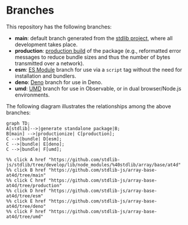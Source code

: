 <!--

@license Apache-2.0

Copyright (c) 2022 The Stdlib Authors.

Licensed under the Apache License, Version 2.0 (the "License");
you may not use this file except in compliance with the License.
You may obtain a copy of the License at

    http://www.apache.org/licenses/LICENSE-2.0

Unless required by applicable law or agreed to in writing, software
distributed under the License is distributed on an "AS IS" BASIS,
WITHOUT WARRANTIES OR CONDITIONS OF ANY KIND, either express or implied.
See the License for the specific language governing permissions and
limitations under the License.

-->

# Branches

This repository has the following branches:

-   **main**: default branch generated from the [stdlib project][stdlib-url], where all development takes place.
-   **production**: [production build][production-url] of the package (e.g., reformatted error messages to reduce bundle sizes and thus the number of bytes transmitted over a network).
-   **esm**: [ES Module][esm-url] branch for use via a `script` tag without the need for installation and bundlers.
-   **deno**: [Deno][deno-url] branch for use in Deno.
-   **umd**: [UMD][umd-url] branch for use in Observable, or in dual browser/Node.js environments.

The following diagram illustrates the relationships among the above branches:

```mermaid
graph TD;
A[stdlib]-->|generate standalone package|B;
B[main] -->|productionize| C[production];
C -->|bundle| D[esm];
C -->|bundle| E[deno];
C -->|bundle| F[umd];

%% click A href "https://github.com/stdlib-js/stdlib/tree/develop/lib/node_modules/%40stdlib/array/base/at4d"
%% click B href "https://github.com/stdlib-js/array-base-at4d/tree/main"
%% click C href "https://github.com/stdlib-js/array-base-at4d/tree/production"
%% click D href "https://github.com/stdlib-js/array-base-at4d/tree/esm"
%% click E href "https://github.com/stdlib-js/array-base-at4d/tree/deno"
%% click F href "https://github.com/stdlib-js/array-base-at4d/tree/umd"
```

[stdlib-url]: https://github.com/stdlib-js/stdlib/tree/develop/lib/node_modules/%40stdlib/array/base/at4d
[production-url]: https://github.com/stdlib-js/array-base-at4d/tree/production
[deno-url]: https://github.com/stdlib-js/array-base-at4d/tree/deno
[umd-url]: https://github.com/stdlib-js/array-base-at4d/tree/umd
[esm-url]: https://github.com/stdlib-js/array-base-at4d/tree/esm